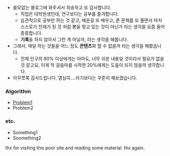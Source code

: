 - 쓸모없는 블로그에 와주셔서 죄송하고 또 감사합니다. 
	- 직업은 대학원생인데, 연구보다는 공부를 즐겨합니다. 
	- 습관적으로 공부만 하는 것 같고, 배운걸 또 배우고, 푼 문제를 또 풀면서 마치 스스로가 천재가 된 것 처럼 뽕을 맞고 있는 것이 아닌가 라는 생각을 요즘 들어 종종합니다. 
	- **기록**을 하지 않아서 그런 게 아닐까, 라는 생각을 해봅니다. 
- 그래서, 매일 하는 것들을 어느 정도 **콘텐츠**화 할 수 없을까 라는 생각을 해봤습니다. 
	- 전체 인구의 80% 이상에게는 아마도, 너무 쉬운 내용일 것이라서 필요가 없을 것 같고요, 이제 막 걸음마를 시작한 20%에게는 도움이 되지 않을까 생각합니다. 
- 아무쪼록 감사드립니다. 열심히....라기보다는 꾸준히 해보겠습니다. 


### Algorithm 
- [Problem1](/test2.md)
- Problem2

### etc.
- Something1
- Soomething2


thx for visiting this poor site and reading some material. thx again. 
